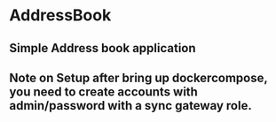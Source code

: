 # AddressBook
## Simple Address book application

## Note on Setup after bring up dockercompose, you need to create accounts with admin/password with a sync gateway role.

